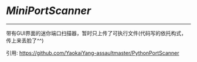 # *MiniPortScanner*

--------------------------
带有GUI界面的迷你端口扫描器，暂时只上传了可执行文件(代码写的依托构式，传上来丢脸了^^)

引用:
https://github.com/YaokaiYang-assaultmaster/PythonPortScanner
